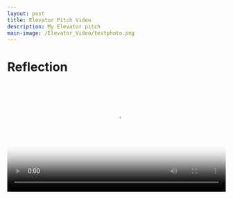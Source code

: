 ```yaml
---
layout: post
title: Elevator Pitch Video
description: My Elevator pitch
main-image: /Elevator_Video/testphoto.png
---
```

# Reflection

<video controls playsinline width="100%" poster="{{ '/assets/videos/testphoto.png' | relative_url }}">
  <source src="{{ '/assets/videos/testvideo.mp4' | relative_url }}" type="video/mp4">
  Your browser does not support the video tag. <a href="{{ '/assets/videos/testvideo.mp4' | relative_url }}">Download the video</a>.
</video>
